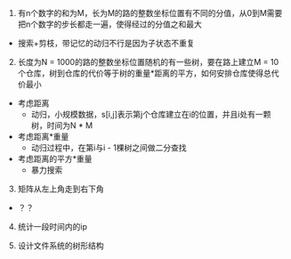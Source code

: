 1. 有n个数字的和为M，长为M的路的整数坐标位置有不同的分值，从0到M需要把n个数字的步长都走一遍，使得经过的分值之和最大
  - 搜索+剪枝，带记忆的动归不行是因为子状态不重复

2. 长度为N = 1000的路的整数坐标位置随机的有一些树，要在路上建立M = 10个仓库，树到仓库的代价等于树的重量*距离的平方，如何安排仓库使得总代价最小
  - 考虑距离
    - 动归，小规模数据，s[i,j]表示第j个仓库建立在i的位置，并且i处有一颗树，时间为N * M
  - 考虑距离*重量
    - 动归过程中，在第i与i - 1棵树之间做二分查找
  - 考虑距离的平方*重量
    - 暴力搜索

3. 矩阵从左上角走到右下角
  - ？？

4. 统计一段时间内的ip

5. 设计文件系统的树形结构
